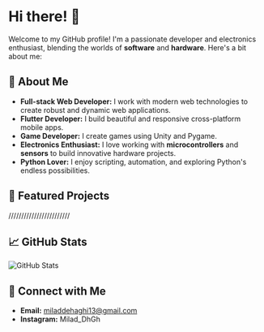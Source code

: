 # Hi there! 👋

Welcome to my GitHub profile! I'm a passionate developer and electronics enthusiast, blending the worlds of **software** and **hardware**. Here's a bit about me:

## 🚀 About Me
- **Full-stack Web Developer:** I work with modern web technologies to create robust and dynamic web applications.
- **Flutter Developer:** I build beautiful and responsive cross-platform mobile apps.
- **Game Developer:** I create games using Unity and Pygame.
- **Electronics Enthusiast:** I love working with **microcontrollers** and **sensors** to build innovative hardware projects.
- **Python Lover:** I enjoy scripting, automation, and exploring Python's endless possibilities.

## 🌟 Featured Projects
////////////////////////

## 📈 GitHub Stats
![GitHub Stats](https://github-readme-stats.vercel.app/api?username=miladdehaghi&show_icons=true&theme=radical)

## 🔗 Connect with Me
- **Email:** [miladdehaghi13@gmail.com](miladdehaghi13@gmail.com)
- **Instagram:** Milad_DhGh

